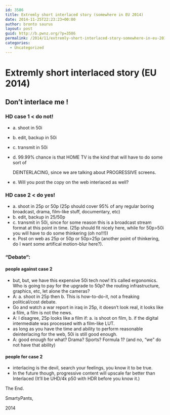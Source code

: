 ```yaml
---
id: 3586
title: Extremly short interlaced story (somewhere in EU 2014)
date: 2014-11-25T22:23:23+00:00
author: bronto saurus
layout: post
guid: http://b.pwnz.org/?p=3586
permalink: /2014/11/extremly-short-interlaced-story-somewhere-in-eu-2014/
categories:
  - Uncategorized
---
```

# Extremly short interlaced story (EU 2014)

## Don&#8217;t interlace me !

### HD case 1 < do not!

  * a. shoot in 50i
  * b. edit, backup in 50i
  * c. transmit in 50i
  * d. 99.99% chance is that HOME TV is the kind that will have to do some sort of
  
    DEINTERLACING, since we are talking about PROGRESSIVE screens.
  * e. Will you post the copy on the web interlaced as well?

### HD case 2 < do yes!

  * a. shoot in 25p or 50p (25p should cover 95% of any regular boring broadcast, drama, film-like stuff, documentary, etc)
  * b. edit, backup in 25/50p
  * c. transmit in 50i, since for some reason this is a broadcast stream format at this point in time. (25p should fit nicely here, while for 50p>50i you will have to do some thinkering (oh no!!!))
  * e. Post on web as 25p or 50p or 50p>25p (another point of thinkering, do I want some artifical motion-blur here?).

### &#8220;Debate&#8221;:

#### people against case 2

  * but, but, we have this expensive 50i tech now! It&#8217;s called ergonomics. Who is going to pay for the upgrade to 50p? the routing infrastructure, graphics, etc, let alone the cameras?
  * A: a. shoot in 25p then b. This is how-to-do-it, not a freaking political/cost debate.
  * Go and watch a war report in iraq in 25p, it doesn&#8217;t look real, it looks like a film, a film is not the news.
  * A: I disagree, 25p looks like a film if: a. is shoot on film, b. if the digital intermediate was processed with a film-like LUT.
  * as long as you have the time and ability to perform reasonable deinterlacing for the web, 50i is still good enough.
  * A: good enough for what? Drama? Sports? Formula 1? (and no, &#8220;we&#8221; do not have that ability)

#### people for case 2

  * interlacing is the devil, search your feelings, you know it to be true.
  * In the future though, progressive content will upscale far better than Interlaced (It&#8217;ll be UHD/4k p50 with HDR before you know it.)

The End.

SmartyPants, 

2014
